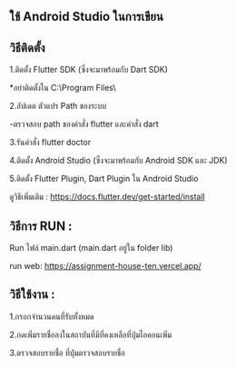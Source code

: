 ## ใช้ Android Studio ในการเขียน

## วิธีติดตั้ง

1.ติดตั้ง Flutter SDK (ซึ่งจะมาพร้อมกับ Dart SDK)

   *อย่าติดตั้งใน C:\Program Files\
 

2.อัปเดต ตัวแปร Path ของระบบ

   -ตรวจสอบ path ของคำสั่ง flutter และคำสั่ง dart 
 

3.รันคำสั่ง flutter doctor

4.ติดตั้ง Android Studio (ซึ่งจะมาพร้อมกับ Android SDK และ JDK)

5.ติดตั้ง Flutter Plugin, Dart Plugin ใน Android Studio

ดูวิธีเพิ่มเติม : https://docs.flutter.dev/get-started/install

## วิธีการ RUN :
Run ไฟล์ main.dart (main.dart อยู่ใน folder lib)

run web: https://assignment-house-ten.vercel.app/

## วิธีใช้งาน : 

1.กรอกจำนวนคนที่รับทั้งหมด

2.กดเพิ่มรายชื่อลงในสถาบันที่มีที่คงเหลือที่ปุ่มไอคอนเพิ่ม

3.ตรวจสอบรายชื่อ ที่ปุ่มตรวจสอบรายชื่อ

